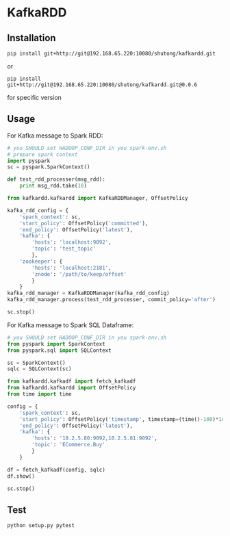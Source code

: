 KafkaRDD
=======

Installation
-------------

    pip install git+http://git@192.168.65.220:10080/shutong/kafkardd.git

or

    pip install git+http://git@192.168.65.220:10080/shutong/kafkardd.git@0.0.6

for specific version


Usage
---------------------

For Kafka message to Spark RDD:

```python
# you SHOULD set HADOOP_CONF_DIR in you spark-env.sh
# prepare spark context
import pyspark
sc = pyspark.SparkContext()

def test_rdd_processer(msg_rdd):
	print msg_rdd.take(10)

from kafkardd.kafkardd import KafkaRDDManager, OffsetPolicy

kafka_rdd_config = {
	'spark_context': sc,
	'start_policy': OffsetPolicy('committed'),
	'end_policy': OffsetPolicy('latest'),
	'kafka': {
		'hosts': 'localhost:9092',
		'topic': 'test_topic'
		},
	'zookeeper': {
		'hosts': 'localhost:2181',
		'znode': '/path/to/keep/offset'
		}
	}
kafka_rdd_manager = KafkaRDDManager(kafka_rdd_config)
kafka_rdd_manager.process(test_rdd_processer, commit_policy='after')

sc.stop()
```

For Kafka message to Spark SQL Dataframe:

```python
# you SHOULD set HADOOP_CONF_DIR in you spark-env.sh
from pyspark import SparkContext
from pyspark.sql import SQLContext

sc = SparkContext()
sqlc = SQLContext(sc)

from kafkardd.kafkadf import fetch_kafkadf
from kafkardd.kafkardd import OffsetPolicy
from time import time

config = { 
    'spark_context': sc, 
    'start_policy': OffsetPolicy('timestamp', timestamp=(time()-100)*1e6),
    'end_policy': OffsetPolicy('latest'),
    'kafka': {
        'hosts': '10.2.5.80:9092,10.2.5.81:9092',
        'topic': 'ECommerce.Buy'
        }   
    }

df = fetch_kafkadf(config, sqlc)
df.show()

sc.stop()
```

Test
-------------

    python setup.py pytest
